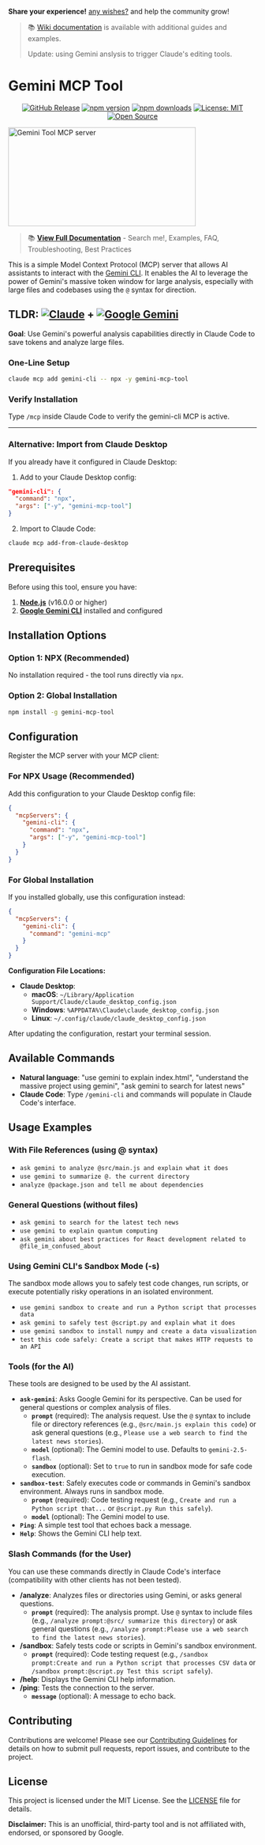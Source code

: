 **Share your experience!** [any wishes?](https://github.com/jamubc/gemini-mcp-tool/discussions/2) and help the community grow!

> 📚 [Wiki documentation](https://github.com/jamubc/gemini-mcp-tool/wiki) is available with additional guides and examples.
>
> Update: using Gemini anslysis to trigger Claude's editing tools.
# Gemini MCP Tool

<div align="center">

[![GitHub Release](https://img.shields.io/github/v/release/jamubc/gemini-mcp-tool?logo=github&label=GitHub)](https://github.com/jamubc/gemini-mcp-tool/releases)
[![npm version](https://img.shields.io/npm/v/gemini-mcp-tool)](https://www.npmjs.com/package/gemini-mcp-tool)
[![npm downloads](https://img.shields.io/npm/dt/gemini-mcp-tool)](https://www.npmjs.com/package/gemini-mcp-tool)
[![License: MIT](https://img.shields.io/badge/License-MIT-blue.svg)](https://opensource.org/licenses/MIT)
[![Open Source](https://img.shields.io/badge/Open%20Source-❤️-red.svg)](https://github.com/jamubc/gemini-mcp-tool)

</div>

<a href="https://glama.ai/mcp/servers/@jamubc/gemini-mcp-tool">
  <img width="380" height="200" src="https://glama.ai/mcp/servers/@jamubc/gemini-mcp-tool/badge" alt="Gemini Tool MCP server" />
</a>

> 📚 **[View Full Documentation](https://jamubc.github.io/gemini-mcp-tool/)** - Search me!, Examples, FAQ, Troubleshooting, Best Practices

This is a simple Model Context Protocol (MCP) server that allows AI assistants to interact with the [Gemini CLI](https://github.com/google-gemini/gemini-cli). It enables the AI to leverage the power of Gemini's massive token window for large analysis, especially with large files and codebases using the `@` syntax for direction.


## TLDR: [![Claude](https://img.shields.io/badge/Claude-D97757?logo=claude&logoColor=fff)](#) + [![Google Gemini](https://img.shields.io/badge/Google%20Gemini-886FBF?logo=googlegemini&logoColor=fff)](#)


**Goal**: Use Gemini's powerful analysis capabilities directly in Claude Code to save tokens and analyze large files.

### One-Line Setup

```bash
claude mcp add gemini-cli -- npx -y gemini-mcp-tool
```

### Verify Installation

Type `/mcp` inside Claude Code to verify the gemini-cli MCP is active.

---

### Alternative: Import from Claude Desktop

If you already have it configured in Claude Desktop:

1. Add to your Claude Desktop config:
```json
"gemini-cli": {
  "command": "npx",
  "args": ["-y", "gemini-mcp-tool"]
}
```

2. Import to Claude Code:
```bash
claude mcp add-from-claude-desktop
```

## Prerequisites

Before using this tool, ensure you have:

1. **[Node.js](https://nodejs.org/)** (v16.0.0 or higher)
2. **[Google Gemini CLI](https://github.com/google-gemini/gemini-cli)** installed and configured

## Installation Options

### Option 1: NPX (Recommended)
No installation required - the tool runs directly via `npx`.

### Option 2: Global Installation
```bash
npm install -g gemini-mcp-tool
```

## Configuration

Register the MCP server with your MCP client:

### For NPX Usage (Recommended)

Add this configuration to your Claude Desktop config file:

```json
{
  "mcpServers": {
    "gemini-cli": {
      "command": "npx",
      "args": ["-y", "gemini-mcp-tool"]
    }
  }
}
```

### For Global Installation

If you installed globally, use this configuration instead:

```json
{
  "mcpServers": {
    "gemini-cli": {
      "command": "gemini-mcp"
    }
  }
}
```

**Configuration File Locations:**

- **Claude Desktop**:
  - **macOS**: `~/Library/Application Support/Claude/claude_desktop_config.json`
  - **Windows**: `%APPDATA%\Claude\claude_desktop_config.json`
  - **Linux**: `~/.config/claude/claude_desktop_config.json`

After updating the configuration, restart your terminal session.

## Available Commands

- **Natural language**: "use gemini to explain index.html", "understand the massive project using gemini", "ask gemini to search for latest news"
- **Claude Code**: Type `/gemini-cli` and commands will populate in Claude Code's interface.

## Usage Examples

### With File References (using @ syntax)

- `ask gemini to analyze @src/main.js and explain what it does`
- `use gemini to summarize @. the current directory`
- `analyze @package.json and tell me about dependencies`

### General Questions (without files)

- `ask gemini to search for the latest tech news`
- `use gemini to explain quantum computing`
- `ask gemini about best practices for React development related to @file_im_confused_about`

### Using Gemini CLI's Sandbox Mode (-s)

The sandbox mode allows you to safely test code changes, run scripts, or execute potentially risky operations in an isolated environment.

- `use gemini sandbox to create and run a Python script that processes data`
- `ask gemini to safely test @script.py and explain what it does`
- `use gemini sandbox to install numpy and create a data visualization`
- `test this code safely: Create a script that makes HTTP requests to an API`

### Tools (for the AI)

These tools are designed to be used by the AI assistant.

- **`ask-gemini`**: Asks Google Gemini for its perspective. Can be used for general questions or complex analysis of files.
  - **`prompt`** (required): The analysis request. Use the `@` syntax to include file or directory references (e.g., `@src/main.js explain this code`) or ask general questions (e.g., `Please use a web search to find the latest news stories`).
  - **`model`** (optional): The Gemini model to use. Defaults to `gemini-2.5-flash`.
  - **`sandbox`** (optional): Set to `true` to run in sandbox mode for safe code execution.
- **`sandbox-test`**: Safely executes code or commands in Gemini's sandbox environment. Always runs in sandbox mode.
  - **`prompt`** (required): Code testing request (e.g., `Create and run a Python script that...` or `@script.py Run this safely`).
  - **`model`** (optional): The Gemini model to use.
- **`Ping`**: A simple test tool that echoes back a message.
- **`Help`**: Shows the Gemini CLI help text.

### Slash Commands (for the User)

You can use these commands directly in Claude Code's interface (compatibility with other clients has not been tested).

- **/analyze**: Analyzes files or directories using Gemini, or asks general questions.
  - **`prompt`** (required): The analysis prompt. Use `@` syntax to include files (e.g., `/analyze prompt:@src/ summarize this directory`) or ask general questions (e.g., `/analyze prompt:Please use a web search to find the latest news stories`).
- **/sandbox**: Safely tests code or scripts in Gemini's sandbox environment.
  - **`prompt`** (required): Code testing request (e.g., `/sandbox prompt:Create and run a Python script that processes CSV data` or `/sandbox prompt:@script.py Test this script safely`).
- **/help**: Displays the Gemini CLI help information.
- **/ping**: Tests the connection to the server.
  - **`message`** (optional): A message to echo back.

## Contributing

Contributions are welcome! Please see our [Contributing Guidelines](CONTRIBUTING.md) for details on how to submit pull requests, report issues, and contribute to the project.

## License

This project is licensed under the MIT License. See the [LICENSE](LICENSE) file for details.

**Disclaimer:** This is an unofficial, third-party tool and is not affiliated with, endorsed, or sponsored by Google.